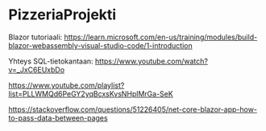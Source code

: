 # PizzeriaProjekti

Blazor tutoriaali:
https://learn.microsoft.com/en-us/training/modules/build-blazor-webassembly-visual-studio-code/1-introduction

Yhteys SQL-tietokantaan:
https://www.youtube.com/watch?v=_JxC6EUxbDo 

https://www.youtube.com/playlist?list=PLLWMQd6PeGY2yqBcxsKvsNHplMrGa-SeK

https://stackoverflow.com/questions/51226405/net-core-blazor-app-how-to-pass-data-between-pages
